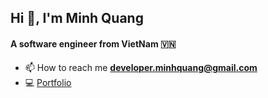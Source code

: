 <h2 align="left">Hi 👋, I'm Minh Quang</h2>
<h4 align="left">A software engineer from VietNam 🇻🇳</h4>

- 📫 How to reach me **developer.minhquang@gmail.com**
- 💻 [Portfolio](https://pmquang1404.vercel.app/)

